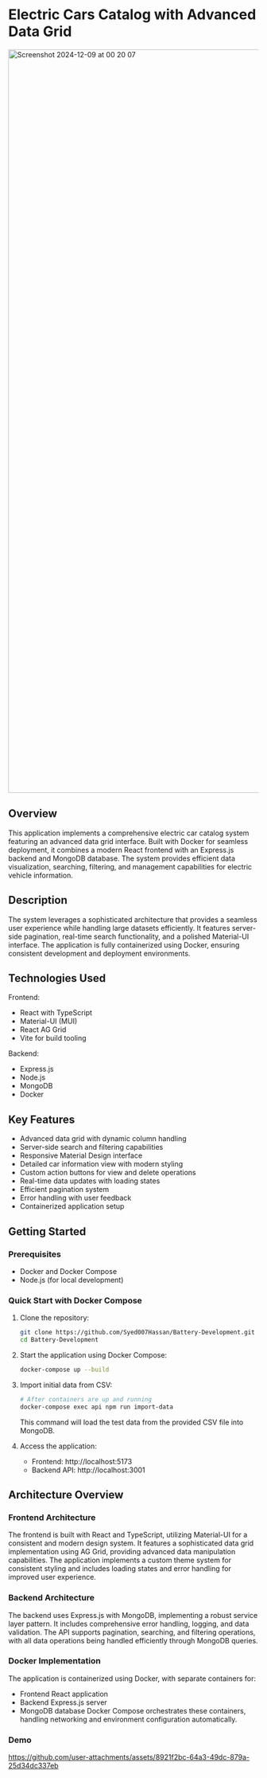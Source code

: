 # Electric Cars Catalog with Advanced Data Grid
<img width="1494" alt="Screenshot 2024-12-09 at 00 20 07" src="https://github.com/user-attachments/assets/61ae9471-2ebc-457c-8329-0b9b1c196b8f">


## Overview

This application implements a comprehensive electric car catalog system featuring an advanced data grid interface. Built with Docker for seamless deployment, it combines a modern React frontend with an Express.js backend and MongoDB database. The system provides efficient data visualization, searching, filtering, and management capabilities for electric vehicle information.

## Description

The system leverages a sophisticated architecture that provides a seamless user experience while handling large datasets efficiently. It features server-side pagination, real-time search functionality, and a polished Material-UI interface. The application is fully containerized using Docker, ensuring consistent development and deployment environments.

## Technologies Used

Frontend: 
- React with TypeScript
- Material-UI (MUI)
- React AG Grid 
- Vite for build tooling

Backend: 
- Express.js
- Node.js
- MongoDB
- Docker

## Key Features

- Advanced data grid with dynamic column handling
- Server-side search and filtering capabilities
- Responsive Material Design interface
- Detailed car information view with modern styling
- Custom action buttons for view and delete operations
- Real-time data updates with loading states
- Efficient pagination system
- Error handling with user feedback
- Containerized application setup

## Getting Started

### Prerequisites
- Docker and Docker Compose
- Node.js (for local development)

### Quick Start with Docker Compose
1. Clone the repository:
   ```bash
   git clone https://github.com/Syed007Hassan/Battery-Development.git
   cd Battery-Development
   ```
2. Start the application using Docker Compose:
   ```bash
   docker-compose up --build 
   ```
3. Import initial data from CSV:
   ```bash
   # After containers are up and running
   docker-compose exec api npm run import-data
   ```
   This command will load the test data from the provided CSV file into MongoDB.

4. Access the application:
   - Frontend: http://localhost:5173
   - Backend API: http://localhost:3001

## Architecture Overview

### Frontend Architecture
The frontend is built with React and TypeScript, utilizing Material-UI for a consistent and modern design system. It features a sophisticated data grid implementation using AG Grid, providing advanced data manipulation capabilities. The application implements a custom theme system for consistent styling and includes loading states and error handling for improved user experience.

### Backend Architecture
The backend uses Express.js with MongoDB, implementing a robust service layer pattern. It includes comprehensive error handling, logging, and data validation. The API supports pagination, searching, and filtering operations, with all data operations being handled efficiently through MongoDB queries.

### Docker Implementation
The application is containerized using Docker, with separate containers for:
- Frontend React application
- Backend Express.js server
- MongoDB database
Docker Compose orchestrates these containers, handling networking and environment configuration automatically.

### Demo
   
https://github.com/user-attachments/assets/8921f2bc-64a3-49dc-879a-25d34dc337eb



